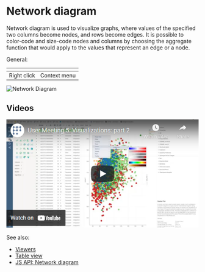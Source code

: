 <!-- TITLE: Network diagram -->
<!-- SUBTITLE: -->

# Network diagram

Network diagram is used to visualize graphs, where values of the specified two columns become nodes,
and rows become edges. It is possible to color-code and size-code nodes and columns by choosing the
aggregate function that would apply to the values that represent an edge or a node.

General:

| []()                  |                 |
|-----------------------|-----------------|
| Right click           | Context menu    |

![Network Diagram](../../uploads/viewers/network-diagram.png "Network Diagram")

## Videos

[![Network Diagram](../../uploads/youtube/visualizations2.png "Open on Youtube")](https://www.youtube.com/watch?v=7MBXWzdC0-I&t=2007s)

See also: 
  
  * [Viewers](../viewers.md)
  * [Table view](../../overview/table-view.md)
  * [JS API: Network diagram](https://public.datagrok.ai/js/samples/ui/viewers/types/network-diagram)
